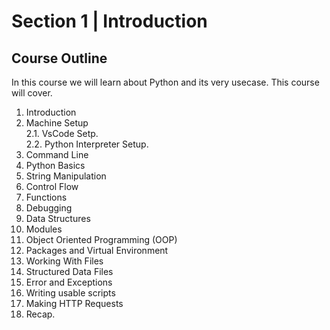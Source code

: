 # Section 1 | Introduction #
## Course Outline ##

In this course we will learn about Python and its very usecase. This course will cover.

1. Introduction
2. Machine Setup  
    2.1. VsCode Setp.  
    2.2. Python Interpreter Setup.
3. Command Line
4. Python Basics
5. String Manipulation
6. Control Flow
7. Functions
8. Debugging
9. Data Structures
10. Modules
11. Object Oriented Programming (OOP)
12. Packages and Virtual Environment
13. Working With Files
14. Structured Data Files
15. Error and Exceptions
16. Writing usable scripts
17. Making HTTP Requests
18. Recap.